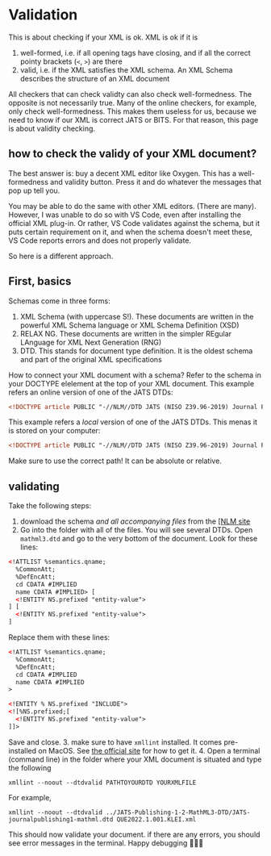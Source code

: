# Validation

This is about checking if your XML is ok. XML is ok if it is

1. well-formed, i.e. if all opening tags have closing, and if all the correct pointy brackets (`<`, `>`) are there
2. valid, i.e. if the XML satisfies the XML schema. An XML Schema describes the structure of an XML document

All checkers that can check validty can also check well-formedness. The opposite is not necessarily true. Many of the online checkers, for example, only check well-formedness. This makes them useless for us, because we need to know if our XML is correct JATS or BITS. For that reason, this page is about validity checking.

## how to check the validy of your XML document?

The best answer is: buy a decent XML editor like Oxygen. This has a well-formedness and validity button. Press it and do whatever the messages that pop up tell you. 

You may be able to do the same with other XML editors. (There are many). However, I was unable to do so with VS Code, even after installing the official XML plug-in. Or rather, VS Code validates against the schema, but it puts certain requirement on it, and when the schema doesn't meet these, VS Code reports errors and does not properly validate.

So here is a different approach.

## First, basics

Schemas come in three forms:

1. XML Schema (with  uppercase S!). These documents are written in the powerful XML Schema language or XML Schema Definition (XSD)
2. RELAX NG. These documents are written in the simpler REgular LAnguage for XML Next Generation (RNG)
3. DTD. This stands for document type definition. It is the oldest schema and part of the original XML specifications

How to connect your XML document with a schema? Refer to the schema in your DOCTYPE elelement at the top of your XML document. This example refers an online version of one of the JATS DTDs:

```xml
<!DOCTYPE article PUBLIC "-//NLM//DTD JATS (NISO Z39.96-2019) Journal Publishing DTD v1.2 20190208//EN" "JATS-journalpublishing1-mathml.dtd"> 
```

This example refers a _local_ version of one of the JATS DTDs. This menas it is stored on your computer:

```xml
<!DOCTYPE article PUBLIC "-//NLM//DTD JATS (NISO Z39.96-2019) Journal Publishing DTD v1.2 20190208//EN" "../JATS-Publishing-1-2-MathML3-DTD/JATS-journalpublishing1-mathml.dtd"> 
```

Make sure to use the correct path! It can be absolute or relative. 

## validating
Take the following steps:

1. download the schema _and all accompanying files_ from the [[NLM site](https://jats.nlm.nih.gov/publishing/tag-library/1.2/chapter/which-dtd.html)
2. Go into the folder with all of the files. You will see several DTDs. Open `mathml3.dtd` and go to the very bottom of the document. Look for these lines:

```xml
<!ATTLIST %semantics.qname;
  %CommonAtt;
  %DefEncAtt;
  cd CDATA #IMPLIED
  name CDATA #IMPLIED> [
  <!ENTITY NS.prefixed "entity-value">
] [
  <!ENTITY NS.prefixed "entity-value">
]
```

Replace them with these lines:

```xml
<!ATTLIST %semantics.qname;
  %CommonAtt;
  %DefEncAtt;
  cd CDATA #IMPLIED
  name CDATA #IMPLIED
>

<!ENTITY % NS.prefixed "INCLUDE">
<![%NS.prefixed;[
  <!ENTITY NS.prefixed "entity-value">
]]>

```

Save and close.
3. make sure to have `xmllint` installed. It comes pre-installed on MacOS. See [the official site](https://gitlab.gnome.org/GNOME/libxml2/-/wikis/home) for how to get it.
4. Open a terminal (command line) in the folder where your XML document is situated and type the following

```ls
xmllint --noout --dtdvalid PATHTOYOURDTD YOURXMLFILE
```

For example, 
```ls
xmllint --noout --dtdvalid ../JATS-Publishing-1-2-MathML3-DTD/JATS-journalpublishing1-mathml.dtd QUE2022.1.001.KLEI.xml
```

This should now validate your document. if there are any errors, you should see error messages in the terminal. Happy debugging 🐞🐞🐞 
